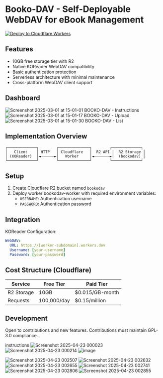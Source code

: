 
# Booko-DAV - Self-Deployable WebDAV for eBook Management

[![Deploy to Cloudflare Workers](https://deploy.workers.cloudflare.com/button)](https://deploy.workers.cloudflare.com/?url=https://github.com/Joshuajrodrigues/bookodav)

## Features
 
- 10GB free storage tier with R2  
- Native KOReader WebDAV compatibility  
- Basic authentication protection  
- Serverless architecture with minimal maintenance  
- Cross-platform WebDAV client support  

## Dashboard
![Screenshot 2025-03-01 at 15-01-01 BOOKO-DAV - Instructions](https://github.com/user-attachments/assets/92c9f242-6e8a-4236-b9a0-45b1a77cc3b6)
![Screenshot 2025-03-01 at 15-01-17 BOOKO-DAV - Upload](https://github.com/user-attachments/assets/5f02ea04-4d8b-4d92-bde3-6387acb16209)
![Screenshot 2025-03-01 at 15-01-30 BOOKO-DAV - List](https://github.com/user-attachments/assets/18288766-1395-4851-9bb5-c7d516160959)



## Implementation Overview

```plaintext
┌─────────────┐        ┌──────────────┐        ┌─────────────┐
│   Client    │ HTTP   │ Cloudflare   │  R2 API │  R2 Storage │
│ (KOReader)  │◄──────►│   Worker     │◄───────►│  (bookodav) │
└─────────────┘        └──────────────┘        └─────────────┘
```

## Setup

1. Create Cloudflare R2 bucket named `bookodav`  
2. Deploy worker bookodav-worker with required environment variables:  
   - `USERNAME`: Authentication username  
   - `PASSWORD`: Authentication password  


## Integration

KOReader Configuration:

```yaml
WebDAV:
  URL: https://[worker-subdomain].workers.dev
  Username: [your-username]
  Password: [your-password]
```
## Cost Structure (Cloudflare)

| Service         | Free Tier       | Paid Tier          |
|-----------------|-----------------|--------------------|
| R2 Storage      | 10GB            | $0.015/GB-month    |
| Requests        | 100,000/day     | $0.15/million      |

## Development

Open to contributions and new features.
Contributions must maintain GPL-3.0 compliance. 


instructions
![Screenshot 2025-04-23 000023](https://github.com/user-attachments/assets/eeefd3e7-e0ca-4a65-8332-1288ec077e07)
![Screenshot 2025-04-23 000214](https://github.com/user-attachments/assets/059b7509-ac95-4242-8ceb-db1e40082986)
![image](https://github.com/user-attachments/assets/4a631ac5-3282-4855-9732-2d5c17d478fc)

![Screenshot 2025-04-23 002507](https://github.com/user-attachments/assets/b3937a58-ebf3-4e57-b931-db0fef95d7be)
![Screenshot 2025-04-23 002632](https://github.com/user-attachments/assets/066efc60-ed9d-40c4-86f4-c7c027664054)
![Screenshot 2025-04-23 002655](https://github.com/user-attachments/assets/9a452c07-16c4-4357-8a72-5bd6a14187c1)
![Screenshot 2025-04-23 002741](https://github.com/user-attachments/assets/a0e1986a-84b8-499c-8297-8e6a9b707675)
![Screenshot 2025-04-23 002806](https://github.com/user-attachments/assets/cbf74b3c-2ca8-453e-ac05-6892798bf1bc)
![Screenshot 2025-04-23 002855](https://github.com/user-attachments/assets/797ce986-f421-43c7-a0d6-05e826d3f2e1)




